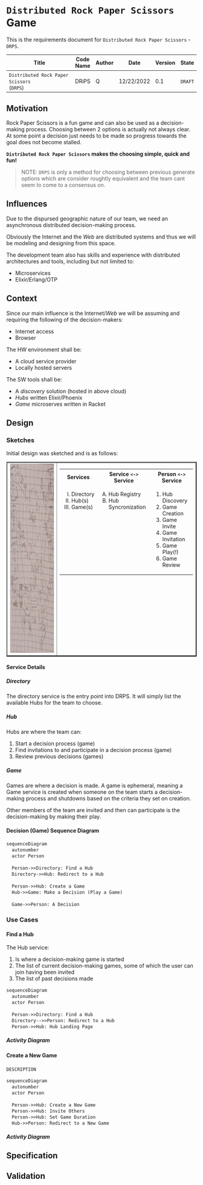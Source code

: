 # `Distributed Rock Paper Scissors` Game

This is the requirements document for `Distributed Rock Paper Scissors` - `DRPS`.

| Title | Code<br/>Name | Author | Date | Version | State |
|-------|------|--------|------|-------|------|
| `Distributed Rock Paper Scissors`<br/>(`DRPS`) | DRiPS | Q | 12/22/2022 | 0.1 | `DRAFT` |

## Motivation

Rock Paper Scissors is a fun game and can also be used as a decision-making process. Choosing between 2 options is actually not always clear. At some point a decision just needs to be made so progress towards the goal does not become stalled.

**`Distributed Rock Paper Scissors` makes the choosing simple, quick and fun!**

> NOTE: `DRPS` is only a method for choosing between previous generate options which are consider roughtly equivalent and the team cant seem to come to a consensus on.

## Influences

Due to the dispursed geographic nature of our team, we need an asynchronous distributed decision-making process.

Obviously the Internet and the *Web* are distributed systems and thus we will be modeling and designing from this space.

The development team also has skills and experience with distributed architectures and tools, including but not limited to:

* Microservices
* Elixir/Erlang/OTP



## Context

Since our main influence is the Internet/*Web* we will be assuming and requiring the following of the decision-makers:

* Internet access
* Browser

The HW environment shall be:

* A cloud service provider
* Locally hosted servers

The SW tools shall be:

* A *discovery* solution (hosted in above cloud)
* *Hubs* written Elixir/Phoenix
* *Game* microserves written in Racket

## Design

### Sketches

Initial design was sketched and is as follows:

<table border="2"><tr>
<td><img src="design-sketch-01.jpeg" height="500"></td>
<td valign="top"><table>
  <tr>
    <th>Services</th>
    <th>Service <code>&lt;-&gt;</code> Service</th>
    <th>Person <code>&lt;-&gt;</code> Service</th>
  </tr>
  <tr>
    <td valign="top">
      <ol type="I">
        <li>Directory</li>
        <li>Hub(s)</li>
        <li>Game(s)</li>
      </ol>
    </td>
    <td valign="top">
      <ol type="A">
        <li>Hub Registry</li>
        <li>Hub Syncronization</li>
      </ol>
    </td>
    <td valign="top">
      <ol type="1">
        <li>Hub Discovery</li>
        <li>Game Creation</li>
        <li>Game Invite</li>
        <li>Game Invitation</li>
        <li>Game Play(!)</li>
        <li>Game Review</li>
      </ol>
    </td>
  </tr>
</table></td>
</tr></table>

#### Service Details

##### Directory

The directory service is the entry point into DRPS. It will simply list the available Hubs for the team to choose.

##### Hub

Hubs are where the team can:

1. Start a decision process (game)
2. Find invitations to and participate in a decision process (game)
3. Review previous decisions (games)

##### Game

Games are where a decision is made. A game is ephemeral, meaning a Game service is created when someone on the team starts a decision-making process and shutdowns based on the criteria they set on creation.

Other members of the team are invited and then can participate is the decision-making by making their play.

#### Decision (Game) Sequence Diagram

```mermaid
sequenceDiagram
  autonumber
  actor Person

  Person->>Directory: Find a Hub
  Directory->>Hub: Redirect to a Hub

  Person->>Hub: Create a Game
  Hub->>Game: Make a Decision (Play a Game)

  Game->>Person: A Decision
```

### Use Cases

#### Find a Hub

The Hub service:

1. Is where a decision-making game is started
1. The list of current decision-making games, some of which the user can join having been invited
1. The list of past decisions made



```mermaid
sequenceDiagram
  autonumber
  actor Person

  Person->>Directory: Find a Hub
  Directory-->>Person: Redirect to a Hub
  Person->>Hub: Hub Landing Page
```

##### Activity Diagram

#### Create a New Game

`DESCRIPTION`

```mermaid
sequenceDiagram
  autonumber
  actor Person
  
  Person->>Hub: Create a New Game
  Person->>Hub: Invite Others
  Person->>Hub: Set Game Duration
  Hub->>Person: Redirect to a New Game
```

##### Activity Diagram

## Specification

## Validation